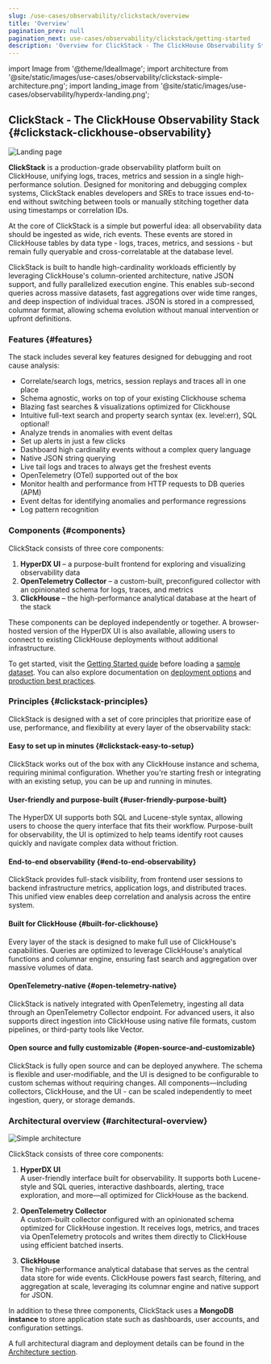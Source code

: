 ```yaml
---
slug: /use-cases/observability/clickstack/overview
title: 'Overview'
pagination_prev: null
pagination_next: use-cases/observability/clickstack/getting-started
description: 'Overview for ClickStack - The ClickHouse Observability Stack'
---
```


import Image from '@theme/IdealImage';
import architecture from '@site/static/images/use-cases/observability/clickstack-simple-architecture.png';
import landing_image from '@site/static/images/use-cases/observability/hyperdx-landing.png';

## ClickStack - The ClickHouse Observability Stack {#clickstack-clickhouse-observability}

<Image img={landing_image} alt="Landing page" size="lg"/>

**ClickStack** is a production-grade observability platform built on ClickHouse, unifying logs, traces, metrics and session in a single high-performance solution. Designed for monitoring and debugging complex systems, ClickStack enables developers and SREs to trace issues end-to-end without switching between tools or manually stitching together data using timestamps or correlation IDs.

At the core of ClickStack is a simple but powerful idea: all observability data should be ingested as wide, rich events. These events are stored in ClickHouse tables by data type - logs, traces, metrics, and sessions - but remain fully queryable and cross-correlatable at the database level.

ClickStack is built to handle high-cardinality workloads efficiently by leveraging ClickHouse's column-oriented architecture, native JSON support, and fully parallelized execution engine. This enables sub-second queries across massive datasets, fast aggregations over wide time ranges, and deep inspection of individual traces. JSON is stored in a compressed, columnar format, allowing schema evolution without manual intervention or upfront definitions.

### Features {#features}

The stack includes several key features designed for debugging and root cause analysis:

- Correlate/search logs, metrics, session replays and traces all in one place
- Schema agnostic, works on top of your existing Clickhouse schema
- Blazing fast searches & visualizations optimized for Clickhouse
- Intuitive full-text search and property search syntax (ex. level:err), SQL optional!
- Analyze trends in anomalies with event deltas
- Set up alerts in just a few clicks
- Dashboard high cardinality events without a complex query language
- Native JSON string querying
- Live tail logs and traces to always get the freshest events
- OpenTelemetry (OTel) supported out of the box
- Monitor health and performance from HTTP requests to DB queries (APM)
- Event deltas for identifying anomalies and performance regressions
- Log pattern recognition

### Components {#components}

ClickStack consists of three core components:

1. **HyperDX UI** – a purpose-built frontend for exploring and visualizing observability data
2. **OpenTelemetry Collector** – a custom-built, preconfigured collector with an opinionated schema for logs, traces, and metrics
3. **ClickHouse** – the high-performance analytical database at the heart of the stack

These components can be deployed independently or together. A browser-hosted version of the HyperDX UI is also available, allowing users to connect to existing ClickHouse deployments without additional infrastructure.

To get started, visit the [Getting Started guide](/use-cases/observability/clickstack/getting-started) before loading a [sample dataset](/use-cases/observability/clickstack/sample-datasets). You can also explore documentation on [deployment options](/use-cases/observability/clickstack/deployment) and [production best practices](/use-cases/observability/clickstack/production).

### Principles {#clickstack-principles}

ClickStack is designed with a set of core principles that prioritize ease of use, performance, and flexibility at every layer of the observability stack:

#### Easy to set up in minutes {#clickstack-easy-to-setup}

ClickStack works out of the box with any ClickHouse instance and schema, requiring minimal configuration. Whether you're starting fresh or integrating with an existing setup, you can be up and running in minutes.

#### User-friendly and purpose-built {#user-friendly-purpose-built}

The HyperDX UI supports both SQL and Lucene-style syntax, allowing users to choose the query interface that fits their workflow. Purpose-built for observability, the UI is optimized to help teams identify root causes quickly and navigate complex data without friction.

#### End-to-end observability {#end-to-end-observability}

ClickStack provides full-stack visibility, from frontend user sessions to backend infrastructure metrics, application logs, and distributed traces. This unified view enables deep correlation and analysis across the entire system.

#### Built for ClickHouse {#built-for-clickhouse}

Every layer of the stack is designed to make full use of ClickHouse's capabilities. Queries are optimized to leverage ClickHouse's analytical functions and columnar engine, ensuring fast search and aggregation over massive volumes of data.

#### OpenTelemetry-native {#open-telemetry-native}

ClickStack is natively integrated with OpenTelemetry, ingesting all data through an OpenTelemetry Collector endpoint. For advanced users, it also supports direct ingestion into ClickHouse using native file formats, custom pipelines, or third-party tools like Vector.

#### Open source and fully customizable {#open-source-and-customizable}

ClickStack is fully open source and can be deployed anywhere. The schema is flexible and user-modifiable, and the UI is designed to be configurable to custom schemas without requiring changes. All components—including collectors, ClickHouse, and the UI - can be scaled independently to meet ingestion, query, or storage demands.

### Architectural overview {#architectural-overview}

<Image img={architecture} alt="Simple architecture" size="lg"/>

ClickStack consists of three core components:

1. **HyperDX UI**  
   A user-friendly interface built for observability. It supports both Lucene-style and SQL queries, interactive dashboards, alerting, trace exploration, and more—all optimized for ClickHouse as the backend.

2. **OpenTelemetry Collector**  
   A custom-built collector configured with an opinionated schema optimized for ClickHouse ingestion. It receives logs, metrics, and traces via OpenTelemetry protocols and writes them directly to ClickHouse using efficient batched inserts.

3. **ClickHouse**  
   The high-performance analytical database that serves as the central data store for wide events. ClickHouse powers fast search, filtering, and aggregation at scale, leveraging its columnar engine and native support for JSON.

In addition to these three components, ClickStack uses a **MongoDB instance** to store application state such as dashboards, user accounts, and configuration settings.

A full architectural diagram and deployment details can be found in the [Architecture section](/use-cases/observability/clickstack/architecture).
